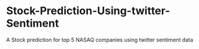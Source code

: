 # Stock-Prediction-Using-twitter-Sentiment
A Stock prediction for top 5 NASAQ companies using twitter sentiment data
